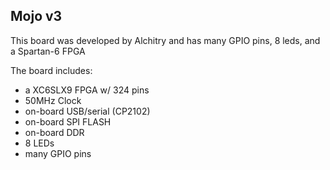 ## Mojo v3

This board was developed by Alchitry and has many GPIO pins, 8 leds, and
a Spartan-6 FPGA 

The board includes:

- a XC6SLX9 FPGA w/ 324 pins
- 50MHz Clock
- on-board USB/serial (CP2102)
- on-board SPI FLASH
- on-board DDR
- 8 LEDs
- many GPIO pins
